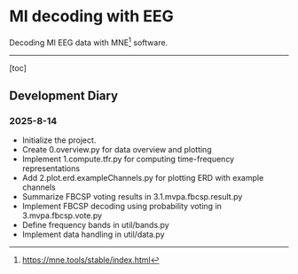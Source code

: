 # MI decoding with EEG

Decoding MI EEG data with MNE[^mne] software.
[^mne]:<https://mne.tools/stable/index.html>

---
[toc]

## Development Diary

### 2025-8-14

- Initialize the project.
- Create 0.overview.py for data overview and plotting
- Implement 1.compute.tfr.py for computing time-frequency representations
- Add 2.plot.erd.exampleChannels.py for plotting ERD with example channels
- Summarize FBCSP voting results in 3.1.mvpa.fbcsp.result.py
- Implement FBCSP decoding using probability voting in 3.mvpa.fbcsp.vote.py
- Define frequency bands in util/bands.py
- Implement data handling in util/data.py
